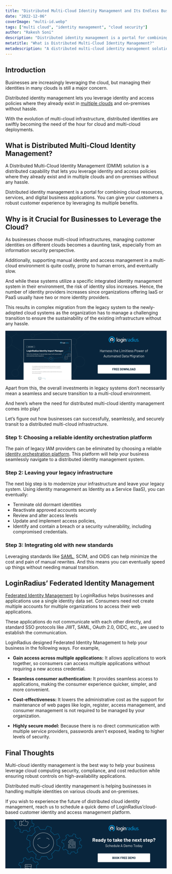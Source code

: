```yaml
---
title: "Distributed Multi-Cloud Identity Management and Its Endless Business Benefits"
date: "2022-12-06"
coverImage: "multi-id.webp"
tags: ["multi cloud", "identity management", "cloud security"]
author: "Rakesh Soni" 
description: "Distributed identity management is a portal for combining cloud resources, services, and digital business applications. You can give your customers a robust customer experience by leveraging a distributed multi-cloud identity to ensure robust security and excellent customer experience."
metatitle: "What is Distributed Multi-Cloud Identity Management?"
metadescription: "A distributed multi-cloud identity management solution is a distributed capability that lets you leverage identity and access policies. Read this blog to know more."
---
```

## Introduction 

Businesses are increasingly leveraging the cloud, but managing their identities in many clouds is still a major concern. 

Distributed identity management lets you leverage identity and access policies where they already exist in [multiple clouds](https://www.loginradius.com/multi-tenant-cloud/) and on-premises without hassle.

With the evolution of multi-cloud infrastructure, distributed identities are swiftly becoming the need of the hour for cloud and multi-cloud deployments. 

## What is Distributed Multi-Cloud Identity Management? 

A Distributed Multi-Cloud Identity Management (DMIM) solution is a distributed capability that lets you leverage identity and access policies where they already exist and in multiple clouds and on-premises without any hassle. 

Distributed identity management is a portal for combining cloud resources, services, and digital business applications. You can give your customers a robust customer experience by leveraging its multiple benefits. 

## Why is it Crucial for Businesses to Leverage the Cloud? 

As businesses choose multi-cloud infrastructures, managing customer identities on different clouds becomes a daunting task, especially from an information security perspective. 

Additionally, supporting manual identity and access management in a multi-cloud environment is quite costly, prone to human errors, and eventually slow.

And while these systems utilize a specific integrated identity management system in their environment, the risk of identity silos increases. Hence, the number of identity providers increases since organizations offering IaaS or PaaS usually have two or more identity providers. 

This results in complex migration from the legacy system to the newly-adopted cloud systems as the organization has to manage a challenging transition to ensure the sustainability of the existing infrastructure without any hassle. 

[![identity-ds](identity-ds.webp)](https://www.loginradius.com/resource/loginradius-identity-import-manager)

Apart from this, the overall investments in legacy systems don’t necessarily mean a seamless and secure transition to a multi-cloud environment. 

And here’s where the need for distributed multi-cloud identity management comes into play! 

Let’s figure out how businesses can successfully, seamlessly, and securely transit to a distributed multi-cloud infrastructure. 

### Step 1: Choosing a reliable identity orchestration platform

The pain of legacy IAM providers can be eliminated by choosing a reliable [identity orchestration platform](https://www.loginradius.com/identity-orchestration/). This platform will help your business seamlessly navigate to a distributed identity management system. 

### Step 2: Leaving your legacy infrastructure

The next big step is to modernize your infrastructure and leave your legacy system. Using identity management as Identity as a Service (IaaS), you can eventually:

* Terminate old dormant identities
* Reactivate approved accounts securely
* Review and alter access levels
* Update and implement access policies, 
* Identify and contain a breach or a security vulnerability, including compromised credentials.

### Step 3: Integrating old with new standards

Leveraging standards like [SAML](https://blog.loginradius.com/identity/saml-sso/), SCIM, and OIDS can help minimize the cost and pain of manual rewrites. And this means you can eventually speed up things without needing manual transition. 

## LoginRadius’ Federated Identity Management 

[Federated Identity Management](https://www.loginradius.com/federated-sso/) by LoginRadius helps businesses and applications use a single identity data set. Consumers need not create multiple accounts for multiple organizations to access their web applications. 

These applications do not communicate with each other directly, and standard SSO protocols like JWT, SAML, OAuth 2.0, OIDC, etc., are used to establish the communication.

LoginRadius designed Federated Identity Management to help your business in the following ways. For example, 

* **Gain access across multiple applications:** It allows applications to work together, so consumers can access multiple applications without requiring a new access credential.

* **Seamless consumer authentication:** It provides seamless access to applications, making the consumer experience quicker, simpler, and more convenient. 

* **Cost-effectiveness:** It lowers the administrative cost as the support for maintenance of web pages like login, register, access management, and consumer management is not required to be managed by your organization.

* **Highly secure model:** Because there is no direct communication with multiple service providers, passwords aren't exposed, leading to higher levels of security.

## Final Thoughts 

Multi-cloud identity management is the best way to help your business leverage cloud computing security, compliance, and cost reduction while ensuring robust controls on high-availability applications.

Distributed multi-cloud identity management is helping businesses in handling multiple identities on various clouds and on-premises. 

If you wish to experience the future of distributed cloud identity management, reach us to schedule a quick demo of LoginRadius’cloud-based customer identity and access management platform. 

[![book-a-demo-loginradius](../../assets/book-a-demo-loginradius.webp)](https://www.loginradius.com/contact-us?utm_source=blog&utm_medium=web&utm_campaign=what-is-distributed-multi-cloud-identity-management)